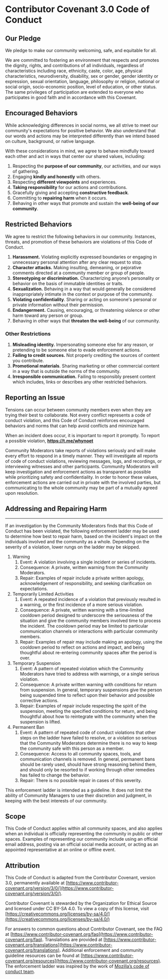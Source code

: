 
# Contributor Covenant 3.0 Code of Conduct

## Our Pledge

We pledge to make our community welcoming, safe, and equitable for all.

We are committed to fostering an environment that respects and promotes the dignity, rights, and contributions of all individuals, regardless of characteristics including race, ethnicity, caste, color, age, physical characteristics, neurodiversity, disability, sex or gender, gender identity or expression, sexual orientation, language, philosophy or religion, national or social origin, socio-economic position, level of education, or other status. The same privileges of participation are extended to everyone who participates in good faith and in accordance with this Covenant.

## Encouraged Behaviors

While acknowledging differences in social norms, we all strive to meet our community's expectations for positive behavior. We also understand that our words and actions may be interpreted differently than we intend based on culture, background, or native language.

With these considerations in mind, we agree to behave mindfully toward each other and act in ways that center our shared values, including:

1. Respecting the **purpose of our community**, our activities, and our ways of gathering.
2. Engaging **kindly and honestly** with others.
3. Respecting **different viewpoints** and experiences.
4. **Taking responsibility** for our actions and contributions.
5. Gracefully giving and accepting **constructive feedback**.
6. Committing to **repairing harm** when it occurs.
7. Behaving in other ways that promote and sustain the **well-being of our community**.


## Restricted Behaviors

We agree to restrict the following behaviors in our community. Instances, threats, and promotion of these behaviors are violations of this Code of Conduct.

1. **Harassment.** Violating explicitly expressed boundaries or engaging in unnecessary personal attention after any clear request to stop.
2. **Character attacks.** Making insulting, demeaning, or pejorative comments directed at a community member or group of people.
3. **Stereotyping or discrimination.** Characterizing anyone’s personality or behavior on the basis of immutable identities or traits.
4. **Sexualization.** Behaving in a way that would generally be considered inappropriately intimate in the context or purpose of the community.
5. **Violating confidentiality**. Sharing or acting on someone's personal or private information without their permission.
6. **Endangerment.** Causing, encouraging, or threatening violence or other harm toward any person or group.
7. Behaving in other ways that **threaten the well-being** of our community.

### Other Restrictions

1. **Misleading identity.** Impersonating someone else for any reason, or pretending to be someone else to evade enforcement actions.
2. **Failing to credit sources.** Not properly crediting the sources of content you contribute.
3. **Promotional materials**. Sharing marketing or other commercial content in a way that is outside the norms of the community.
4. **Irresponsible communication.** Failing to responsibly present content which includes, links or describes any other restricted behaviors.


## Reporting an Issue

Tensions can occur between community members even when they are trying their best to collaborate. Not every conflict represents a code of conduct violation, and this Code of Conduct reinforces encouraged behaviors and norms that can help avoid conflicts and minimize harm.

When an incident does occur, it is important to report it promptly. To report a possible violation, **https://t.me/whynoet**

Community Moderators take reports of violations seriously and will make every effort to respond in a timely manner. They will investigate all reports of code of conduct violations, reviewing messages, logs, and recordings, or interviewing witnesses and other participants. Community Moderators will keep investigation and enforcement actions as transparent as possible while prioritizing safety and confidentiality. In order to honor these values, enforcement actions are carried out in private with the involved parties, but communicating to the whole community may be part of a mutually agreed upon resolution.


## Addressing and Repairing Harm

****

If an investigation by the Community Moderators finds that this Code of Conduct has been violated, the following enforcement ladder may be used to determine how best to repair harm, based on the incident's impact on the individuals involved and the community as a whole. Depending on the severity of a violation, lower rungs on the ladder may be skipped.

1) Warning
   1) Event: A violation involving a single incident or series of incidents.
   2) Consequence: A private, written warning from the Community Moderators.
   3) Repair: Examples of repair include a private written apology, acknowledgement of responsibility, and seeking clarification on expectations.
2) Temporarily Limited Activities
   1) Event: A repeated incidence of a violation that previously resulted in a warning, or the first incidence of a more serious violation.
   2) Consequence: A private, written warning with a time-limited cooldown period designed to underscore the seriousness of the situation and give the community members involved time to process the incident. The cooldown period may be limited to particular communication channels or interactions with particular community members.
   3) Repair: Examples of repair may include making an apology, using the cooldown period to reflect on actions and impact, and being thoughtful about re-entering community spaces after the period is over.
3) Temporary Suspension
   1) Event: A pattern of repeated violation which the Community Moderators have tried to address with warnings, or a single serious violation.
   2) Consequence: A private written warning with conditions for return from suspension. In general, temporary suspensions give the person being suspended time to reflect upon their behavior and possible corrective actions.
   3) Repair: Examples of repair include respecting the spirit of the suspension, meeting the specified conditions for return, and being thoughtful about how to reintegrate with the community when the suspension is lifted.
4) Permanent Ban
   1) Event: A pattern of repeated code of conduct violations that other steps on the ladder have failed to resolve, or a violation so serious that the Community Moderators determine there is no way to keep the community safe with this person as a member.
   2) Consequence: Access to all community spaces, tools, and communication channels is removed. In general, permanent bans should be rarely used, should have strong reasoning behind them, and should only be resorted to if working through other remedies has failed to change the behavior.
   3) Repair: There is no possible repair in cases of this severity.

This enforcement ladder is intended as a guideline. It does not limit the ability of Community Managers to use their discretion and judgment, in keeping with the best interests of our community.


## Scope

This Code of Conduct applies within all community spaces, and also applies when an individual is officially representing the community in public or other spaces. Examples of representing our community include using an official email address, posting via an official social media account, or acting as an appointed representative at an online or offline event.


## Attribution

This Code of Conduct is adapted from the Contributor Covenant, version 3.0, permanently available at [https://www.contributor-covenant.org/version/3/0/](https://www.contributor-covenant.org/version/3/0/).

Contributor Covenant is stewarded by the Organization for Ethical Source and licensed under CC BY-SA 4.0. To view a copy of this license, visit [https://creativecommons.org/licenses/by-sa/4.0/](https://creativecommons.org/licenses/by-sa/4.0/)

For answers to common questions about Contributor Covenant, see the FAQ at [https://www.contributor-covenant.org/faq](https://www.contributor-covenant.org/faq). Translations are provided at [https://www.contributor-covenant.org/translations](https://www.contributor-covenant.org/translations). Additional enforcement and community guideline resources can be found at [https://www.contributor-covenant.org/resources](https://www.contributor-covenant.org/resources). The enforcement ladder was inspired by the work of [Mozilla’s code of conduct team](https://github.com/mozilla/inclusion).